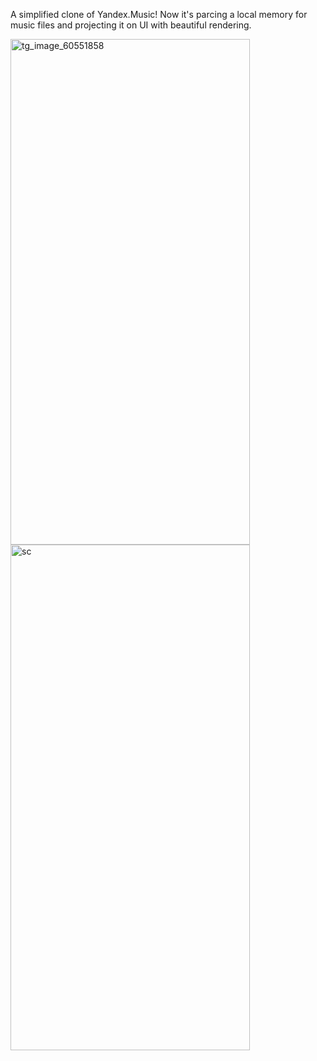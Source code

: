 A simplified clone of Yandex.Music!
Now it's parcing a local memory for music files and projecting it on UI with beautiful rendering.

<img width="383" height="809" alt="tg_image_60551858" src="https://github.com/user-attachments/assets/4009778e-aeb3-4a8a-ab8e-006bf8dd3ee2" />

<img width="383" height="809" alt="sc" src="https://github.com/user-attachments/assets/a8014ead-8329-4a97-bfe1-64c80456f966" />

